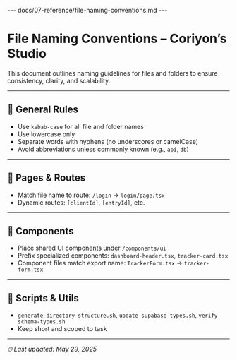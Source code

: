 --- docs/07-reference/file-naming-conventions.md ---
# File Naming Conventions – Coriyon’s Studio

This document outlines naming guidelines for files and folders to ensure consistency, clarity, and scalability.

---

## 🧱 General Rules

* Use `kebab-case` for all file and folder names  
* Use lowercase only  
* Separate words with hyphens (no underscores or camelCase)  
* Avoid abbreviations unless commonly known (e.g., `api`, `db`)  

---

## 📁 Pages & Routes

* Match file name to route: `/login` → `login/page.tsx`  
* Dynamic routes: `[clientId]`, `[entryId]`, etc.  

---

## 🧩 Components

* Place shared UI components under `/components/ui`  
* Prefix specialized components: `dashboard-header.tsx`, `tracker-card.tsx`  
* Component files match export name: `TrackerForm.tsx` → `tracker-form.tsx`  

---

## 📂 Scripts & Utils

* `generate-directory-structure.sh`, `update-supabase-types.sh`, `verify-schema-types.sh`  
* Keep short and scoped to task  

---

_⏱ Last updated: May 29, 2025_
